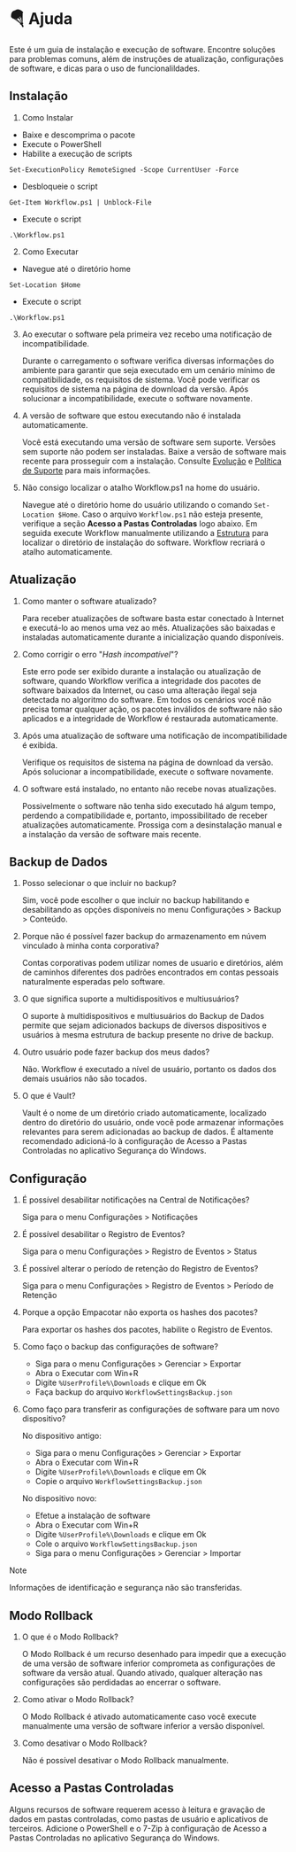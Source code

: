 # :parachute: Ajuda
Este é um guia de instalação e execução de software. Encontre soluções para problemas comuns, além de instruções de atualização, configurações de software, e dicas para o uso de funcionalildades.

## Instalação
1. Como Instalar
- Baixe e descomprima o pacote
- Execute o PowerShell
- Habilite a execução de scripts
```
Set-ExecutionPolicy RemoteSigned -Scope CurrentUser -Force
```
- Desbloqueie o script
```
Get-Item Workflow.ps1 | Unblock-File
```
- Execute o script
```
.\Workflow.ps1
```

2. Como Executar
- Navegue até o diretório home
```
Set-Location $Home
```
- Execute o script
```
.\Workflow.ps1
```

3. Ao executar o software pela primeira vez recebo uma notificação de incompatibilidade.

    Durante o carregamento o software verifica diversas informações do ambiente para garantir que seja executado em um cenário mínimo de compatibilidade, os requisitos de sistema. Você pode verificar os requisitos de sistema na página de download da versão. Após solucionar a incompatibilidade, execute o software novamente.

4. A versão de software que estou executando não é instalada automaticamente.

    Você está executando uma versão de software sem suporte. Versões sem suporte não podem ser instaladas. Baixe a versão de software mais recente para prosseguir com a instalação. Consulte [Evolução](https://github.com/2uj1m28ohz/Workflow/blob/main/Evolution.md) e [Política de Suporte](https://github.com/2uj1m28ohz/Workflow/blob/main/SUPPORT.md) para mais informações.

5. Não consigo localizar o atalho Workflow.ps1 na home do usuário.

    Navegue até o diretório home do usuário utilizando o comando `Set-Location $Home`. Caso o arquivo `Workflow.ps1` não esteja presente, verifique a seção **Acesso a Pastas Controladas** logo abaixo. Em seguida execute Workflow manualmente utilizando a [Estrutura](https://github.com/2uj1m28ohz/Workflow/blob/main/Structure.md) para localizar o diretório de instalação do software. Workflow recriará o atalho automaticamente.

## Atualização
1. Como manter o software atualizado?

    Para receber atualizações de software basta estar conectado à Internet e executá-lo ao menos uma vez ao mês. Atualizações são baixadas e instaladas automaticamente durante a inicialização quando disponíveis.

2. Como corrigir o erro "*Hash incompatível*"?

    Este erro pode ser exibido durante a instalação ou atualização de software, quando Workflow verifica a integridade dos pacotes de software baixados da Internet, ou caso uma alteração ilegal seja detectada no algoritmo do software. Em todos os cenários você não precisa tomar qualquer ação, os pacotes inválidos de software não são aplicados e a integridade de Workflow é restaurada automaticamente.

3. Após uma atualização de software uma notificação de incompatibilidade é exibida.

    Verifique os requisitos de sistema na página de download da versão. Após solucionar a incompatibilidade, execute o software novamente.

4. O software está instalado, no entanto não recebe novas atualizações.

    Possivelmente o software não tenha sido executado há algum tempo, perdendo a compatibilidade e, portanto, impossibilitado de receber atualizações automaticamente. Prossiga com a desinstalação manual e a instalação da versão de software mais recente.

## Backup de Dados
1. Posso selecionar o que incluir no backup?

    Sim, você pode escolher o que incluir no backup habilitando e desabilitando as opções disponíveis no menu Configurações > Backup > Conteúdo.

2. Porque não é possível fazer backup do armazenamento em núvem vinculado à minha conta corporativa?

    Contas corporativas podem utilizar nomes de usuario e diretórios, além de caminhos diferentes dos padrões encontrados em contas pessoais naturalmente esperadas pelo software.

3. O que significa suporte a multidispositivos e multiusuários?

    O suporte à multidispositivos e multiusuários do Backup de Dados permite que sejam adicionados backups de diversos dispositivos e usuários à mesma estrutura de backup presente no drive de backup.

4. Outro usuário pode fazer backup dos meus dados?

    Não. Workflow é executado a nível de usuário, portanto os dados dos demais usuários não são tocados.

5. O que é Vault?

    Vault é o nome de um diretório criado automaticamente, localizado dentro do diretório do usuário, onde você pode armazenar informações relevantes para serem adicionadas ao backup de dados. É altamente recomendado adicioná-lo à configuração de Acesso a Pastas Controladas no aplicativo Segurança do Windows.

## Configuração
1. É possível desabilitar notificações na Central de Notificações?

    Siga para o menu Configurações > Notificações

2. É possível desabilitar o Registro de Eventos?

    Siga para o menu Configurações > Registro de Eventos > Status

3. É possível alterar o período de retenção do Registro de Eventos?

    Siga para o menu Configurações > Registro de Eventos > Período de Retenção

4. Porque a opção Empacotar não exporta os hashes dos pacotes?

    Para exportar os hashes dos pacotes, habilite o Registro de Eventos.

5. Como faço o backup das configurações de software?

    - Siga para o menu Configurações > Gerenciar > Exportar
    - Abra o Executar com Win+R
    - Digite `%UserProfile%\Downloads` e clique em Ok
    - Faça backup do arquivo `WorkflowSettingsBackup.json`

6. Como faço para transferir as configurações de software para um novo dispositivo?

    No dispositivo antigo:
    - Siga para o menu Configurações > Gerenciar > Exportar
    - Abra o Executar com Win+R
    - Digite `%UserProfile%\Downloads` e clique em Ok
    - Copie o arquivo `WorkflowSettingsBackup.json`

    No dispositivo novo:
    - Efetue a instalação de software
    - Abra o Executar com Win+R
    - Digite `%UserProfile%\Downloads` e clique em Ok
    - Cole o arquivo `WorkflowSettingsBackup.json`
    - Siga para o menu Configurações > Gerenciar > Importar

> [!NOTE]
> Informações de identificação e segurança não são transferidas.

## Modo Rollback
1. O que é o Modo Rollback?

    O Modo Rollback é um recurso desenhado para impedir que a execução de uma versão de software inferior comprometa as configurações de software da versão atual. Quando ativado, qualquer alteração nas configurações são perdidadas ao encerrar o software.

2. Como ativar o Modo Rollback?

    O Modo Rollback é ativado automaticamente caso você execute manualmente uma versão de software inferior a versão disponível.

3. Como desativar o Modo Rollback?

    Não é possível desativar o Modo Rollback manualmente.

## Acesso a Pastas Controladas
Alguns recursos de software requerem acesso à leitura e gravação de dados em pastas controladas, como pastas de usuário e aplicativos de terceiros. Adicione o PowerShell e o 7-Zip à configuração de Acesso a Pastas Controladas no aplicativo Segurança do Windows.
